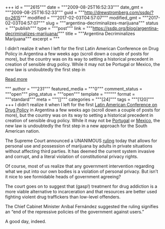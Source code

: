 +++
id = """2615"""
date = """2009-08-25T16:52:33"""
date_gmt = """2009-08-25T16:52:33"""
guid = """http://drewstromberg.com/ssdp/?p=2615"""
modified = """2017-02-03T04:57:07"""
modified_gmt = """2017-02-03T04:57:07"""
slug = """argentina-decriminalizes-marijuana"""
status = """publish"""
type = """post"""
link = """https://ssdp.org/blog/argentina-decriminalizes-marijuana/"""
title = """Argentina Decriminalizes Marijuana"""
excerpt = """<p>I didn&#8217;t realize it when I left for the first Latin American Conference on Drug Policy in Argentina a few weeks ago (scroll down a couple of posts for more), but the country was on its way to setting a historical precedent in creation of sensible drug policy. While it may not be Portugal or Mexico, the new law is undoubtedly the first step in</p>
<div class="h10"></div>
<p><a class="more-link2 flat" href="https://ssdp.org/blog/argentina-decriminalizes-marijuana/">Read more</a></p>
"""
author = """231"""
featured_media = """0"""
comment_status = """open"""
ping_status = """open"""
template = """"""
format = """standard"""
meta = """[]"""
categories = """[24]"""
tags = """[120]"""
+++
I didn&#8217;t realize it when I left for the first <a href="http://www.intercambios.org.ar/english/marco.htm">Latin American Conference on Drug Policy</a> in Argentina a few weeks ago (scroll down a couple of posts for more), but the country was on its way to setting a historical precedent in creation of sensible drug policy. While it may not be <a href="http://www.salon.com/opinion/greenwald/2009/03/14/portugal/">Portugal</a> or <a href="http://stopthedrugwar.org/chronicle/598/mexico_decriminalization_law_enacted">Mexico</a>, the new law is undoubtedly the first step in a new approach for the South American nation.

The Supreme Court announced a UNANIMOUS <a href="http://www.buenosairesherald.com/BreakingNews/View/10082">ruling</a> today that allows for personal use and possession of marijuana by adults in private situations without affecting third parties. It has deemed the current system invasive and corrupt, and a literal violation of constitutional privacy rights.

Of course, most of us realize that any government intervention regarding what we put into our own bodies is a violation of personal privacy. But isn&#8217;t it nice to see formidable heads of government agreeing?

The court goes on to suggest that (gasp!) treatment for drug addiction is a more viable alternative to incarceration and that resources are better used fighting violent drug traffickers than low-level offenders.

The Chief Cabinet Minister Aníbal Fernández suggested the ruling signifies an &#8220;end of the repressive policies of the government against users.&#8221;

A good day, indeed.
